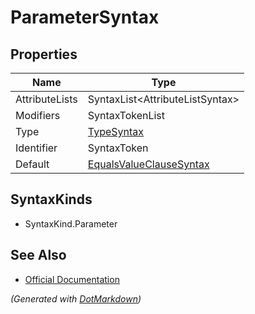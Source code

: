# ParameterSyntax

## Properties

| Name           | Type                                                  |
| -------------- | ----------------------------------------------------- |
| AttributeLists | SyntaxList\<AttributeListSyntax>                      |
| Modifiers      | SyntaxTokenList                                       |
| Type           | [TypeSyntax](TypeSyntax.md)                           |
| Identifier     | SyntaxToken                                           |
| Default        | [EqualsValueClauseSyntax](EqualsValueClauseSyntax.md) |

## SyntaxKinds

* SyntaxKind\.Parameter

## See Also

* [Official Documentation](https://docs.microsoft.com/en-us/dotnet/api/microsoft.codeanalysis.csharp.syntax.parametersyntax)


*\(Generated with [DotMarkdown](http://github.com/JosefPihrt/DotMarkdown)\)*